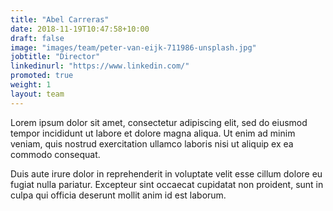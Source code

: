 ```yaml
---
title: "Abel Carreras"
date: 2018-11-19T10:47:58+10:00
draft: false
image: "images/team/peter-van-eijk-711986-unsplash.jpg"
jobtitle: "Director"
linkedinurl: "https://www.linkedin.com/"
promoted: true
weight: 1
layout: team
---
```


Lorem ipsum dolor sit amet, consectetur adipiscing elit, sed do eiusmod tempor incididunt ut labore et dolore magna aliqua. Ut enim ad minim veniam, quis nostrud exercitation ullamco laboris nisi ut aliquip ex ea commodo consequat.

Duis aute irure dolor in reprehenderit in voluptate velit esse cillum dolore eu fugiat nulla pariatur. Excepteur sint occaecat cupidatat non proident, sunt in culpa qui officia deserunt mollit anim id est laborum.
